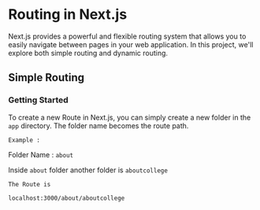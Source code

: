 # Routing in Next.js

Next.js provides a powerful and flexible routing system that allows you to easily navigate between pages in your web application. In this project, we'll explore both simple routing and dynamic routing.

## Simple Routing

### Getting Started

To create a new Route in Next.js, you can simply create a new folder in the `app` directory. The folder name becomes the route path.

`Example :`

Folder Name : `about`

Inside `about` folder another folder is `aboutcollege`


```
The Route is

localhost:3000/about/aboutcollege
 ```
